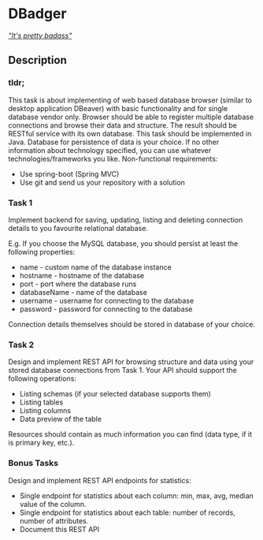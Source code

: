 # DBadger

*["It's pretty badass"](https://www.youtube.com/watch?v=4r7wHMg5Yjg)*

## Description

### tldr; 
This task is about implementing of web based database browser (similar to desktop application DBeaver) with basic functionality and for single database vendor only. Browser should be able to register multiple database connections and browse their data and structure. The result should be RESTful service with its own database. This task should be implemented in Java. Database for persistence of data is your choice. If no other information about technology specified, you can use whatever technologies/frameworks you like.
Non-functional requirements:

- Use spring-boot (Spring MVC)
- Use git and send us your repository with a solution

### Task 1
Implement backend for saving, updating, listing and deleting connection details to you favourite relational database.

E.g. If you choose the MySQL database, you should persist at least the following properties:
- name - custom name of the database instance
- hostname - hostname of the database
- port - port where the database runs
- databaseName - name of the database
- username - username for connecting to the database
- password - password for connecting to the database 
  
Connection details themselves should be stored in database of your choice.

### Task 2
Design and implement REST API for browsing structure and data using your stored database connections from Task 1. Your API should support the following operations:

- Listing schemas (if your selected database supports them)
- Listing tables
- Listing columns
- Data preview of the table 
  
Resources should contain as much information you can find (data type, if it is primary key, etc.).

### Bonus Tasks
Design and implement REST API endpoints for statistics:

- Single endpoint for statistics about each column: min, max, avg, median value of the column.
- Single endpoint for statistics about each table: number of records, number of attributes.
- Document this REST API
